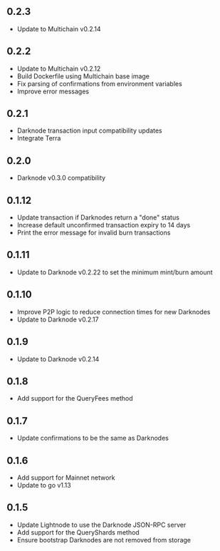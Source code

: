 ## 0.2.3
- Update to Multichain v0.2.14

## 0.2.2
- Update to Multichain v0.2.12
- Build Dockerfile using Multichain base image
- Fix parsing of confirmations from environment variables
- Improve error messages

## 0.2.1
- Darknode transaction input compatibility updates
- Integrate Terra

## 0.2.0
- Darknode v0.3.0 compatibility

## 0.1.12
- Update transaction if Darknodes return a "done" status
- Increase default unconfirmed transaction expiry to 14 days
- Print the error message for invalid burn transactions

## 0.1.11
- Update to Darknode v0.2.22 to set the minimum mint/burn amount

## 0.1.10
- Improve P2P logic to reduce connection times for new Darknodes
- Update to Darknode v0.2.17

## 0.1.9

- Update to Darknode v0.2.14

## 0.1.8

- Add support for the QueryFees method

## 0.1.7

- Update confirmations to be the same as Darknodes

## 0.1.6

- Add support for Mainnet network
- Update to go v1.13

## 0.1.5

- Update Lightnode to use the Darknode JSON-RPC server
- Add support for the QueryShards method
- Ensure bootstrap Darknodes are not removed from storage
